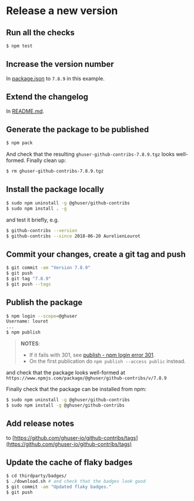 # Release a new version

## Run all the checks

```bash
$ npm test
```

## Increase the version number

In [package.json](../package.json) to `7.8.9` in this example.

## Extend the changelog

In [README.md](../README.md#changelog).

## Generate the package to be published

```bash
$ npm pack
```

And check that the resulting `ghuser-github-contribs-7.8.9.tgz` looks well-formed. Finally clean up:

```bash
$ rm ghuser-github-contribs-7.8.9.tgz
```

## Install the package locally

```bash
$ sudo npm uninstall -g @ghuser/github-contribs
$ sudo npm install . -g
```

and test it briefly, e.g.

```bash
$ github-contribs --version
$ github-contribs --since 2018-06-20 AurelienLourot
```

## Commit your changes, create a git tag and push

```bash
$ git commit -am "Version 7.8.9"
$ git push
$ git tag "7.8.9"
$ git push --tags
```

## Publish the package

```bash
$ npm login --scope=@ghuser
Username: lourot
...
$ npm publish
```

> **NOTES**:
>
> * If it fails with 301, see
>   [publish - npm login error 301](https://stackoverflow.com/a/50580349/1855917).
> * On the first publication do `npm publish --access public` instead.

and check that the package looks well-formed at
`https://www.npmjs.com/package/@ghuser/github-contribs/v/7.8.9`

Finally check that the package can be installed from npm:

```bash
$ sudo npm uninstall -g @ghuser/github-contribs
$ sudo npm install -g @ghuser/github-contribs
```

## Add release notes

to [https://github.com/ghuser-io/github-contribs/tags](https://github.com/ghuser-io/github-contribs/tags)

## Update the cache of flaky badges

```bash
$ cd thirdparty/badges/
$ ./download.sh # and check that the badges look good
$ git commit -am "Updated flaky badges."
$ git push
```
